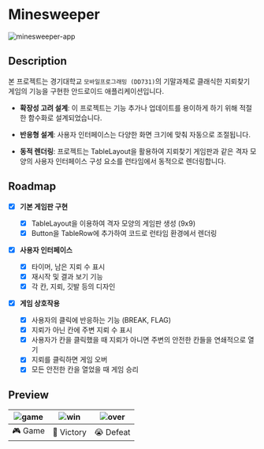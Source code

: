 # Minesweeper

![minesweeper-app](https://github.com/gwansikk/minesweeper-app/assets/39869096/35262004-6381-4701-9542-e07bd705fe87)

## Description

본 프로젝트는 경기대학교 `모바일프로그래밍 (DD731)`의 기말과제로 클래식한 지뢰찾기 게임의 기능을 구현한 안드로이드 애플리케이션입니다.

- **확장성 고려 설계**: 이 프로젝트는 기능 추가나 업데이트를 용이하게 하기 위해 적절한 함수화로 설계되었습니다.

- **반응형 설계**: 사용자 인터페이스는 다양한 화면 크기에 맞춰 자동으로 조절됩니다.

- **동적 렌더링**: 프로젝트는 TableLayout을 활용하여 지뢰찾기 게임판과 같은 격자 모양의 사용자 인터페이스 구성 요소를 런타임에서 동적으로 렌더링합니다.

## Roadmap

- [x] **기본 게임판 구현**

  - [x] TableLayout을 이용하여 격자 모양의 게임판 생성 (9x9)
  - [x] Button을 TableRow에 추가하여 코드로 런타임 환경에서 렌더링

- [x] **사용자 인터페이스**

  - [x] 타이머, 남은 지뢰 수 표시
  - [x] 재시작 및 결과 보기 기능
  - [x] 각 칸, 지뢰, 깃발 등의 디자인

- [x] **게임 상호작용**

  - [x] 사용자의 클릭에 반응하는 기능 (BREAK, FLAG)
  - [x] 지뢰가 아닌 칸에 주변 지뢰 수 표시
  - [x] 사용자가 칸을 클릭했을 때 지뢰가 아니면 주변의 안전한 칸들을 연쇄적으로 열기
  - [x] 지뢰를 클릭하면 게임 오버
  - [x] 모든 안전한 칸을 열었을 때 게임 승리

## Preview

| ![game](https://github.com/gwansikk/minesweeper-app/assets/39869096/743a1c8f-f4c0-4cc1-863a-7ad0d78a519e) | ![win](https://github.com/gwansikk/minesweeper-app/assets/39869096/16557517-ad14-4ebc-9a84-a3cbf6005bb2) | ![over](https://github.com/gwansikk/minesweeper-app/assets/39869096/c99849f4-fdbb-40da-a0a6-f40ab62de232) |
| :-------------------------------------------------------------------------------------------------------: | :------------------------------------------------------------------------------------------------------: | :-------------------------------------------------------------------------------------------------------: |
|                                                  🎮 Game                                                  |                                                🎉 Victory                                                |                                                 😭 Defeat                                                 |
